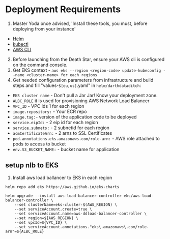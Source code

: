 # Deployment Requirements
1. Master Yoda once advised, 'Install these tools, you must, before deploying from your instance'
- [Helm](https://helm.sh/docs/intro/install/)
- [kubectl](https://kubernetes.io/docs/tasks/tools/install-kubectl-linux/)
- [AWS CLI](https://docs.aws.amazon.com/cli/latest/userguide/getting-started-install.html)
2. Before launching from the Death Star, ensure your AWS cli is configured on the command console.
2. Get EKS context - ``aws eks --region <region-code> update-kubeconfig --name <cluster-name> for each regions``
2. Get needed configuration parameters from infrastructure and build steps and fill "values-`$[eu,us]`.yaml" in `helm/darthdataditch`:
- `EKS cluster name` - Don't pull a Jar Jar! Know your deployment zone.
- `ALBC_ROLE` it is used for provisioning AWS Network Load Balancer
- `VPC_ID` - VPC Ids 1 for each region
- `image.repository:` - Your ECR repo
- `image.tag:`- version of the application code to be deployed
- `service.eipId:` - 2 eip id for each region
- `service.subnets:` - 2 subnetid for each region
- `acmCertificateArn:` - 2 arns to SSL Certificates
- `pod.annotations.eks.amazonaws.com/role-arn:` - AWS role attached to pods to access to bucket
- `env.S3_BUCKET_NAME:` - bucket name for application
## setup nlb to EKS
1. Install aws load ballancer to EKS in each region
```
helm repo add eks https://aws.github.io/eks-charts

```

```
helm upgrade --install aws-load-balancer-controller eks/aws-load-balancer-controller \
    --set clusterName=eks-cluster-$(AWS_REGION) \
    --set serviceAccount.create=true \
    --set serviceAccount.name=aws-ddload-balancer-controller \
    --set region=${AWS_REGION} \
    --set vpcId=${VPC_ID} \
    --set serviceAccount.annotations."eks\.amazonaws\.com/role-arn"=${ALBC_ROLE}
```
